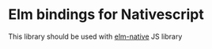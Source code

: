 # Elm bindings for Nativescript

This library should be used with [elm-native](https://github.com/hariroshan/elm-native) JS library
